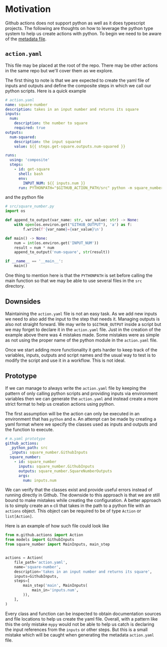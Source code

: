 # Motivation

Github actions does not support python as well as it does typescript projects.
The following are thoughts on how to leverage the python type system to help us
create actions with python. To begin we need to be aware of the [metadata
file][gha-metadata].

## `action.yaml`

This file may be placed at the root of the repo. There may be other actions in
the same repo but we'll cover them as we explore.

The first thing to note is that we are expected to create the yaml file of
inputs and outputs and define the composite steps in which we call our python
scripts. Here is a quick example

```yaml
# action.yaml
name: square-number
description: takes in an input number and returns its square
inputs:
  num:
    description: the number to square
    required: true
outputs:
  num-squared:
    description: the input squared
    value: ${{ steps.get-square.outputs.num-squared }}

runs:
  using: 'composite'
  steps:
    - id: get-square
      shell: bash
      env:
        INPUT_NUM: ${{ inputs.num }}
      run: PYTHONPATH="$GITHUB_ACTION_PATH/src" python -m square_number
```

and the python file

```python
# src/square_number.py
import os

def append_to_output(var_name: str, var_value: str) -> None:
    with open(os.environ.get("GITHUB_OUTPUT"), 'a') as f:
        f.write(f'{var_name}={var_value}\n')

def main() -> None:
    num = int(os.environ.get('INPUT_NUM'))
    result = num * num
    append_to_output('num-square', str(result))

if __name__ == '__main__':
    main()
```

One thing to mention here is that the `PYTHONPATH` is set before calling the
main function so that we may be able to use several files in the `src`
directory.

## Downsides

Maintaining the `action.yaml` file is not an easy task. As we add new inputs we
need to also add the input to the step that needs it. Managing outputs is also
not straight forward. We may write to `$GITHUB_OUTPUT` inside a script but we
may forget to declare it in the `action.yaml` file. Just in the creation of the
example above there was 4 mistakes made. Some mistakes were as simple as not
using the proper name of the python module in the `action.yaml` file.

Once we start adding more functionality it gets harder to keep track of the
variables, inputs, outputs and script names and the usual way to test is to
modify the script and use it in a workflow. This is not ideal.

## Prototype

If we can manage to always write the `action.yaml` file by keeping the pattern
of only calling python scripts and providing inputs via environment variables
then we can generate the `action.yaml` and instead create a more strict format
to help us creation actions using python.

The first assumption will be the action can only be executed in an environment
that has `python` and `m`. An attempt can be made by creating a yaml format
where we specify the classes used as inputs and outputs and the function to
execute.

```yaml
# m.yaml prototype
github_actions:
  _python_path: src
  _inputs: square_number.GithubInputs
  square_number:
    - id: square_number
      inputs: square_number.GithubInputs
      outputs: square_number.SquareNumberOutputs
      args:
        num: inputs.num
```

We can verify that the classes exist and provide useful errors instead of
running directly in Github. The downside to this approach is that we are still
bound to make mistakes while creating the configuration. A better approach is to
simply create an `m` cli that takes in the path to a python file with an
`actions` object. This object can be required to be of type `Action` or
`list[Action]`.

Here is an example of how such file could look like

```python
from m.github.actions import Action
from models import GithubInputs
from square_number import MainInputs, main_step


actions = Action(
    file_path='action.yaml',
    name='square-number',
    description='takes in an input number and returns its square',
    inputs=GithubInputs,
    steps=[
        main_step('main', MainInputs(
            main_in='inputs.num',
        )),
    ],
)
```

Every class and function can be inspected to obtain documentation sources and
file locations to help us create the yaml file. Overall, with a pattern like
this the only mistake `mypy` would not be able to help us catch is declaring the
input references from the `inputs` or other steps. But this is a small mistake
which will be caught when generating the metadata `action.yaml` file.

[gha-metadata]:
  https://docs.github.com/en/actions/creating-actions/metadata-syntax-for-github-actions
